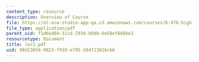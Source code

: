 ```yaml
---
content_type: resource
description: Overview of Course
file: https://ol-ocw-studio-app-qa.s3.amazonaws.com/courses/6-976-high-speed-communication-circuits-and-systems-spring-2003/98d136569823f918e795584f23816cb8_lec1.pdf
file_type: application/pdf
parent_uid: f1d6ed64-31cd-293d-b0d0-6e58ef888be1
resourcetype: Document
title: lec1.pdf
uid: 98d13656-9823-f918-e795-584f23816cb8
---
```

